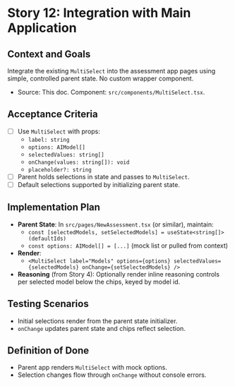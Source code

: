 # Story 12: Integration with Main Application

## Context and Goals
Integrate the existing `MultiSelect` into the assessment app pages using simple, controlled parent state. No custom wrapper component.

- Source: This doc. Component: `src/components/MultiSelect.tsx`.

## Acceptance Criteria
- [ ] Use `MultiSelect` with props:
  - `label: string`
  - `options: AIModel[]`
  - `selectedValues: string[]`
  - `onChange(values: string[]): void`
  - `placeholder?: string`
- [ ] Parent holds selections in state and passes to `MultiSelect`.
- [ ] Default selections supported by initializing parent state.

## Implementation Plan
- __Parent State__: In `src/pages/NewAssessment.tsx` (or similar), maintain:
  - `const [selectedModels, setSelectedModels] = useState<string[]>(defaultIds)`
  - `const options: AIModel[] = [...]` (mock list or pulled from context)
- __Render__:
  - `<MultiSelect label="Models" options={options} selectedValues={selectedModels} onChange={setSelectedModels} />`
- __Reasoning__ (from Story 4): Optionally render inline reasoning controls per selected model below the chips, keyed by model id.

## Testing Scenarios
- Initial selections render from the parent state initializer.
- `onChange` updates parent state and chips reflect selection.

## Definition of Done
- Parent app renders `MultiSelect` with mock options.
- Selection changes flow through `onChange` without console errors.
